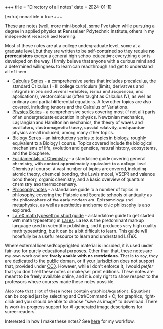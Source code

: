 +++
title = "Directory of all notes"
date = 2024-01-10

[extra]
nonarticle = true
+++

These are notes (well, more mini-books), some I've taken while pursuing a degree in applied physics at Rensselaer Polytechnic Institute, others in my independent research and learning.

<!-- more -->

Most of these notes are at a college undergraduate level, some at a graduate level, but they are written to be self-contained so they require **no prerequisites** except a general high school education; everything else is developed on the way. I firmly believe that anyone with a curious mind and a determined willingness to learn can read through and get to understand all of them.

- [Calculus Series](@/calculus-series.md) - a comprehensive series that includes precalculus, the standard Calculus I - III college curriculum (limits, derivatives and integrals in one and several variables, series and sequences, and applications), vector calculus (often taught as Calculus IV), as well as ordinary and partial differential equations. A few other topics are also covered, including tensors and the Calculus of Variations.
- [Physics Series](@/physics-series.md) - a comprehensive series covering most (if not all) parts of an undergraduate education in physics. Newtonian mechanics, Lagrangian and Hamiltonian mechanics, the theory of waves and oscillators, electromagnetic theory, special relativity, and quantum physics are all included, among many other topics.
- [Biology Series](@/intro-bio-series.md) - an introductory series to topics in biology, roughly equivalent to a Biology I course. Topics covered include the biological mechanisms of life, evolution and genetics, natural history, ecosystems, and the biosphere.
- [Fundamentals of Chemistry](@/general-chem/index.md) - a standalone guide covering general chemistry, with content approximately equivalent to a college-level Chemistry I course. A vast number of topics are covered, including atomic theory, chemical bonding, the Lewis model, VSEPR and valence bond theory, organic chemistry, and a basic overview of quantum chemistry and thermochemistry. 
- [Philosophy notes](@/philosophy.md) - a standalone guide to a number of topics in philosophy, covering the Platonic and Socratic schools of antiquity as the philosophers of the early modern era. Epistemology and metaphysics, as well as aesthetics and some civic philosophy is also explored.
- [LaTeX math typesetting short guide](@/latex-math-tutorial.md) - a standalone guide to get started with math typesetting in [LaTeX](https://www.latex-project.org/). LaTeX is the predominant markup language used in scientific publishing, and it produces very high quality math typesetting, but it can be a bit difficult to learn. This guide will hopefully be a useful resource to learn and understand LaTeX.
<!-- 
I've removed CS series because it's too incomplete and fragmentary
to really be put on the same page with my other notes/guides
- [Computer Science Series](@/cs-series.md)
-->

Where external licensed/copyrighted material is included, it is used under fair-use for purely educational purposes. Other than that, these notes are my own work and are **freely usable with no restrictions**. That is to say, they are dedicated to the public domain, or if your jurisdiction does not support that, provided under [CC0](https://creativecommons.org/public-domain/cc0/). However, while I don't enforce it, I would _prefer_ that you don't sell these notes or make/sell print editions. These notes are meant to be freely available online, and it is only right to show respect to the professors whose courses made these notes possible.

Also note that a lot of these notes contain graphics/equations. Equations can be copied just by selecting and Ctrl/Command + C; for graphics, right-click and you should be able to choose "save as image" to download. There is work-in-progress support for AI-generated image descriptions for screenreaders.

Interested in how I make these notes? See [here](@/notes-process.md) for my workflow.
